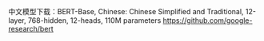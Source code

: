 中文模型下载：BERT-Base, Chinese: Chinese Simplified and Traditional, 12-layer, 768-hidden, 12-heads, 110M parameters
https://github.com/google-research/bert

